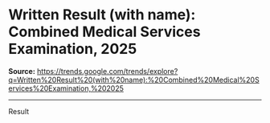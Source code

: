 # Written Result (with name): Combined Medical Services Examination, 2025

**Source:** https://trends.google.com/trends/explore?q=Written%20Result%20(with%20name):%20Combined%20Medical%20Services%20Examination,%202025

---

Result
